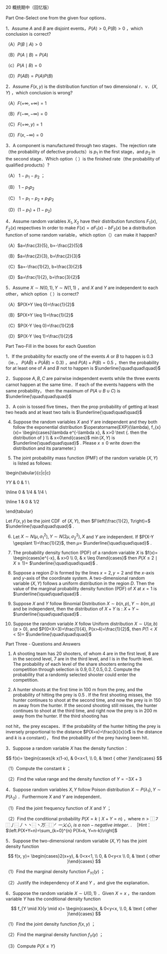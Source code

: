 20 概统期中（回忆版）

Part One-Select one from the given four options．

1．Assume $A$ and $B$ are disjoint events，$P(A)>0, P(B)>0$ ，which conclusion is correct?

（A）$P(B \mid A)>0$

（B）$P(A \mid B)=P(A)$

（c）$P(A \mid B)=0$

（D）$P(A B)=P(A) P(B)$

2．Assume $F(x, y)$ is the distribution function of two dimensional r．v．$(X, Y)$ ，which conclusion is wrong?

（A）$F(+\infty,+\infty)=1$

（B）$F(-\infty,-\infty)=0$

（C）$F(+\infty, y)=1$

（D）$F(x,-\infty)=0$

3．A component is manufactured through two stages．The rejection rate（the probability of defective products）is $p_{1}$ in the first stage，and $p_{2}$ in the second stage．Which option（ ）is the finished rate（the probability of qualified products）?

（A） $1-p_{1}-p_{2}$ ；

（B） $1-p_{1} p_{2}$

（C） $1-p_{1}-p_{2}+p_{1} p_{2}$

（D）$\left(1-p_{1}\right)+\left(1-p_{2}\right)$

4．Assume random variables $X_{1}, X_{2}$ have their distribution functions $F_{1}(x), F_{2}(x)$ respectives In order to make $F(x)=a F_{1}(x)-b F_{2}(x)$ be a distribution function of some random variable，which option（）can make it happen?

（A）$a=\frac{3}{5}, b=-\frac{2}{5}$

（B）$a=\frac{2}{3}, b=\frac{2}{3}$

（C）$a=-\frac{1}{2}, b=\frac{3}{2}$

（D）$a=\frac{1}{2}, b=\frac{3}{2}$

5．Assume $X \sim N(0,1), Y \sim N(1,1)$ ，and $X$ and $Y$ are independent to each other，which option（ ）is correct?

（A）$P(X+Y \leq 0)=\frac{1}{2}$

（B）$P(X+Y \leq 1)=\frac{1}{2}$

（C）$P(X-Y \leq 0)=\frac{1}{2}$

（D）$P(X-Y \leq 1)=\frac{1}{2}$

Part Two-Fill in the boxes for each Question

1．If the probability for exactly one of the events $A$ or $B$ to happen is 0.3 （ie．， $P(A \bar{B})+P(\bar{A} B)=0.3)$ ，and $P(A)+P(B)=0.5$ ，then the probability for at least one of $A$ and $B$ not to happen is $\underline{\quad\quad\quad}$

2．Suppose $A, B, C$ are pairwise independent events while the three events carnot happen at the same time．If each of the events happens with the same probability， then the maximum of $P(A \cup B \cup C)$ is $\underline{\quad\quad\quad}$

3．A coin is tossed five times，then the prop probability of getting at least two heads and at least two tails is $\underline{\quad\quad\quad}$

4. Suppose the random variables $X$ and $Y$ are independent and they both follow the exponential distribution $\operatorname{EXP}(\lambda), f_{x}(x)= \begin{cases}\lambda e^{-\lambda x}, & x>0 \text {. then the distribution of } \\ & x<0\end{cases}$ $\min (X, Y)$ is $\underline{\quad\quad\quad}$ . Please $x \leqslant 0$ write down the distribution and its parameter.)

5. The joint probability mass function (PMF) of the random variable $(X, Y)$ is listed as follows:

\begin{tabular}{c|c|c}

$Y Y$ & 0 & 1 \\

\hline 0 & $1 / 4$ & $1 / 4$ \\

\hline 1 & 0 & $1 / 2$

\end{tabular}

Let $F(x, y)$ be the joint $\operatorname{CDF}$ of $(X, Y)$, then $F\left(\frac{1}{2}, 1\right)=$ $\underline{\quad\quad\quad}$ .

6. Let $X \sim N\left(\mu, \sigma_{1}^{2}\right), Y \sim N\left(2 \mu, \sigma_{2}^{2}\right), X$ and $Y$ are independent. If $P(X-Y \geqslant 1)=\frac{1}{2}$, then $\mu=$ $\underline{\quad\quad\quad}$ .

7. The probability density function (PDF) of a random variable $X$ is $f(x)= \begin{cases}e^{-x}, & x>0 \\ 0, & x \leq 0\end{cases}$ then $P(X \leq 2 \mid X \geqslant 1)=$ $\underline{\quad\quad\quad}$ .

8. Suppose a region $D$ is formed by the lines $x=2, y=2$ and the $x$-axis and $y$-axis of the coordinate system. A two-dimensional random variable $(X, Y)$ follows a uniform distribution in the region $D$. Then the value of the marginal probability density function (PDF) of $X$ at $x=1$ is $\underline{\quad\quad\quad}$ .

9. Suppose $X$ and $Y$ follow Binomial Distribution $X \sim b(n, p), Y \sim b(m, p)$ and be independent, then the distribution of $X+Y$ is : $X+Y$ ~ $\underline{\quad\quad\quad}$ .

10. Suppose the random variable $X$ follow Uniform distribution $X \sim U(a, b)(a>0)$, and $P(0<X<3)=\frac{1}{4}, P(x>4)=\frac{1}{2}$, then $P(1<X<5)=$ $\underline{\quad\quad\quad}$

Part Three - Questions and Answers

1. A shooting team has 20 shooters, of whom 4 are in the first level, 8 are in the second level, 7 are in the third level, and I is in the fourth level. The probability of each level of the share shooters entering the competition through selection is $0.9,0.7,0.5,0.2$. Compute the probability that a randomly selected shooter could enter the competition.

2. A hunter shoots at the first time in 100 m from the prey, and the probability of hitting the prey is 0.5 . If the first shooting misses, the hunter continues to shoot at the second time, and now the prey is in 150 m away from the hunter. If the second shooting still misses, the hunter continues to shoot at the third time, and right now the prey is in 200 m away from the hunter. If the third shooting has

not hit，the prey escapes．If the probability of the hunter hitting the prey is inversely proportional to the distance $P(X=x)=\frac{k}{x}(x$ is the distance and $k$ is a constant）， find the probability of the prey having been hit．

3．Suppose a random variable $X$ has the density function：

$$
f(x)= \begin{cases}k x(1-x), & 0<x<1, \\ 0, & \text { other }\end{cases}
$$

（1）Compute the constant $k$ ；

（2）Find the value range and the density function of $Y=-3 X+3$

4．Suppose random variables $X, Y$ follow Poison distribution $X \sim P\left(\lambda_{1}\right), Y \sim P\left(\lambda_{2}\right)$ ．Furthermore $X$ and $Y$ are independent．

（1）Find the joint frequency function of $X$ and $Y$ ；

（2）Find the conditional probability $P(X=k \mid X+Y=n)$ ，where $n>⿰ ㇇ ⿰ 亅 ⿱ 丿 丶 丶 ⿱ 丶 万 ⿱ ⿰ ㇒ 一 乂 心, ~ i s ~ a ~ n o n-n e g a t i v e ~ i n t e g e r . ~ . ~$ ［Hint：$\left.P(X+Y=n)=\sum_{k=0}^{n} P(X=k, Y=n-k)\right]$

5．Suppose the two-dimensional random variable $(X, Y)$ has the joint density function

$$
f(x, y)= \begin{cases}2(x+y), & 0<x<1, \\ 0, & 0<y<x \\ 0, & \text { other }\end{cases}
$$

（1）Find the marginal density function $F_{Y( }(y)$ ；

（2）Justify the independency of $X$ and $Y$ ，and give the explanation．

6．Suppose the random variable $X \sim U(0,1)$ ．Given $X=x$ ，the random variable $Y$ has the conditional density function

$$
f_{Y \mid X}(y \mid x)= \begin{cases}x, & 0<y<x, \\ 0, & \text { other }\end{cases}
$$

（1）Find the joint density function $f(x, y)$ ；

（2）Find the marginal density function $f_{Y}(y)$ ；

（3）Compute $P\{X \leq Y\}$

